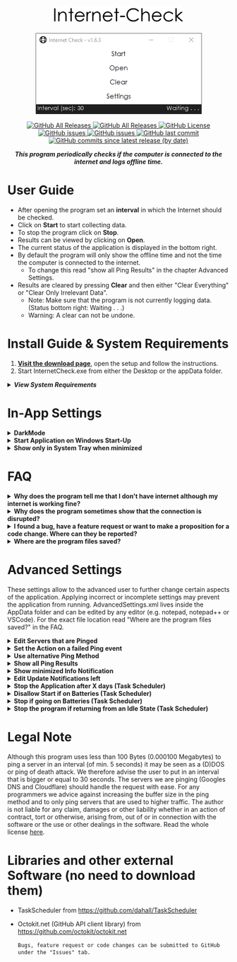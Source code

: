 <div class="Head">
<p>  
     <h1 align="center"> <img src="https://github.com/Rllyyy/Internet-Check/blob/master/Internet%20Check/icons/Internet-Check-Logo.png" height="35" alt="Internet Check"> </h1>
</p>
<p align="center">
  <img src="https://raw.githubusercontent.com/Rllyyy/Internet-Check/master/.github/previewPic.png">
</p>
</div>
<div class="Badges">
  <p align="center">
      <a href="https://github.com/Rllyyy/Internet-Check/releases/latest">
          <img src="https://img.shields.io/github/downloads/Rllyyy/Internet-Check/total?color=%232C974B&label=Downloads&style=flat-square" alt="GitHub All Releases">
       </a>
      <a href="https://github.com/Rllyyy/Internet-Check/releases/latest">
          <img src="https://img.shields.io/github/v/release/rllyyy/Internet-Check?color=%232C974B&label=Release&style=flat-square" alt="GitHub All Releases">
      </a>
      <a href="https://github.com/Rllyyy/Internet-Check/blob/master/LICENSE" target="_blank">
          <img src="https://img.shields.io/github/license/rllyyy/Internet-Check?color=%232C974B&label=License&style=flat-square" alt="GitHub License">
      </a>
      <a href="https://github.com/Rllyyy/Internet-Check/issues" target="_blank">
          <img src="https://img.shields.io/github/issues-raw/rllyyy/Internet-Check?label=Open%20Issues%2FFeature%20Requests&style=flat-square" alt="GitHub issues">
      </a>
      <a href="https://github.com/Rllyyy/Internet-Check/issues?q=is%3Aissue+is%3Aclosed" target="_blank">
          <img src="https://img.shields.io/github/issues-closed-raw/Rllyyy/Internet-Check?color=%232C974B&label=Closed%20Issues%2FImplemented%20Features&style=flat-square"                 alt="GitHub issues">
      </a>   
      <a href="https://github.com/Rllyyy/Internet-Check/commits/master" target="_blank">
          <img alt="GitHub last commit" src="https://img.shields.io/github/last-commit/rllyyy/Internet-Check?color=%232C974B&label=Last%20Commit&style=flat-square">
      </a>
      <a href="https://github.com/Rllyyy/Internet-Check/commits/master" target="_blank">
          <img alt="GitHub commits since latest release (by date)" src="https://img.shields.io/github/commits-since/rllyyy/internet-check/latest?color=%232C974B&label=Commits%20Since%20Last%20Release&style=flat-square">
       </a>
   </p>
</div>
<div class = "Description"> <p align = "center"><b><i>This program periodically checks if the computer is connected to the internet and logs offline time.</i></b></p></div>

# User Guide

- After opening the program set an **interval** in which the Internet should be checked.
- Click on **Start** to start collecting data.
- To stop the program click on **Stop**.
- Results can be viewed by clicking on **Open**.
- The current status of the application is displayed in the bottom right.
- By default the program will only show the offline time and not the time the computer is connected to the internet.
  - To change this read "show all Ping Results" in the chapter Advanced Settings.
- Results are cleared by pressing **Clear** and then either "Clear Everything" or "Clear Only Irrelevant Data".
  - Note: Make sure that the program is not currently logging data. (Status bottom right: Waiting . . .)
  - Warning: A clear can not be undone.

# Install Guide & System Requirements

1. <b>[Visit the download page](https://github.com/Rllyyy/Internet-Check/releases/latest)</b>, open the setup and follow the instructions.
2. Start InternetCheck.exe from either the Desktop or the appData folder.

<details>
  <summary><b><i>View System Requirements</i></b></summary>
  <p>
  <ul>
  <li><b>.NET Framework 4.7.2</b> (included in <b>Windows 10</b> April 2018 Update) but should also work on Windows 7+ or Windows Server 2008 R2+ </li>
  <li>Memory: 20 MB RAM</li>
  <li>Storage: 800 KB available space</li>
</ul>
  </p>
</details>

# In-App Settings

<!--DarkMode-->
<details>
  <summary><b>DarkMode</b></summary>
  <ol>
  <li><b>Tick the Checkbox "Use DarkMode".</b> The UI now switches to a darker colour pattern.</li>
  </ol>
  <span><i><b>Note:</b></i> The color of the title background may still appear white. These Windows settings can only be changed by the user. <a href="https://www.hellotech.com/guide/for/how-to-enable-dark-mode-in-windows-10">Here</a> is a quick guide.
  </span>
</details>

<!--Windows-Start-->
<details>
  <summary><b>Start Application on Windows Start-Up</b></summary>
  <ol>
  <li>Start the Application with admin rights.</li>
  <li><b>Tick the Checkbox "Start with Windows" in the settings menu.</b></li>
  </ol>
  <span><i><b>Warning:</b></i> If both "Start with Windows" and "Show only in System Tray" are ticked the program is not directly visible to the user and will run in the background. It can still be accessed through the System Tray or by running the .exe again.
  </span>
</details>

<!--System Tray-->
<details>
  <summary><b>Show only in System Tray when minimized</b></summary>
  <ol>
  <li><b>Tick the "Show only in System Tray" Checkbox</b> if you want to hide the application when minimized.</li>
  </ol>
  <span><i><b>Warning:</b></i> If both "Start with Windows" and "Show only in System Tray" are ticked the program is not directly visible to the user and will run in the background. It can still be accessed through the System Tray or by running the .exe again.
  </span>
</details>

# FAQ

<details>
  <summary><b>Why does the program tell me that I don't have internet although my internet is working fine? </b></summary>
  <span>Some routers may block the ping protocol. For users experiencing this problem please follow the instructions in "use alternative ping method" under advanced settings in this readme.
  </span>
</details>

<details>
  <summary><b>Why does the program sometimes show that the connection is disrupted?</b></summary>
  <span>A failed ping is noted when two servers (depending on the method set in AdvancedSettings.xml) don't respond within 2.5 seconds. Often this is the result of a packet loss within the users network. A very few servers may also not respond within the given time frame of 2.5 seconds or temporary block the users ip address (ping to death prevention). The severs that come with this program should respond within the time frame and won't block the user. The ping protocol doesn't use TCP which would resend data and instead is using ICMP.
  </span>
</details>
<details>
  <summary><b>I found a bug, have a feature request or want to make a proposition for a code change. Where can they be reported?</b></summary>
  <span>Bugs, feature request or code changes can be submitted to GitHub under the <a href="https://github.com/Rllyyy/Internet-Check/issues/new/choose">"Issues"</a> tab.
  </span>
</details>
<details>
  <summary><b>Where are the program files saved?</b></summary>
  <span>The program files live in Users\[userName]\AppData\Local\4PointsInteractive\Internet-Check.
  To make the setup work we sadly had to save the application inside the users appData folder which is not visible by default.
  <a href="https://cybertext.wordpress.com/2012/05/29/cant-see-the-appdata-folder/">Here</a> is a guide to make the appData folder visible.
  </span>
</details>

# Advanced Settings

These settings allow to the advanced user to further change certain aspects of the application. Applying incorrect or incomplete settings may prevent the application from running. AdvancedSettings.xml lives inside the AppData folder and can be edited by any editor (e.g. notepad, notepad++ or VSCode).
For the exact file location read "Where are the program files saved?" in the FAQ.

<!--Servers-->
<details>
  <summary><b>Edit Servers that are Pinged</b></summary>
  Create a value tag and write the IP address inside. Only add IP addresses to this list and not domain names (like www.example.com) so the router or DNS server doesn't return a false value. The application automatically detects if a server has been added or removed when the user clicks on the start button. Please make sure to save the XML file in beforehand.
  <p>

```xml
<setting name="Servers">
  <value>8.8.8.8</value>
  <value>8.8.4.4</value>
  <value>1.1.1.1</value>
  <value>Your.New.IP.Address</value>
</setting>
```

<!--Double Check Servers Method-->
  </p>
</details>

<details>
  <summary><b>Set the Action on a failed Ping event</b></summary>
  <span>
  Select what the program does if there is a failed ping.
  The options are "None" for not double checking and just writing the failed ping to the .txt file, "Same" for ping the same server again and "Next" for pinging the next server in the defined xml list ("Servers").
  Please write (without quotation marks) one of the following options into the value field: None, Same or Next. The default value is Next.
  </span>
  <p>

```xml
<setting name="DoubleCheckServer">
  <value>Next</value>
</setting>
```

  </p>
</details>

<!--Ping Methods-->
<details>
  <summary><b>Use alternative Ping Method</b></summary>
  Set this value to true if you only get the message that the server did not respond although there is an active internet connection. This error might occur if the ping protocol is blocked by the router.
  Server from the node "Servers" will be ignored and the application now sends a request to google.com/generate_204. Save the XML file and click on start in Internet Check.
  <p>

```xml
<setting name="UseAlternativePingMethod">
  <value>true</value>
</setting>
```

  </p>
</details>

<!--Show all Ping Results-->
<details>
  <summary><b>Show all Ping Results</b></summary>
  If this value is set to true both successful and unsuccessful pings will be noted. If set to false only unsuccessful pings are recorded. Please click on start again in the application to apply the change and make sure that the XML file was saved beforehand.
  <p>

```xml
<setting name="ShowAllPingResults">
  <value>true</value>
</setting>
```

  </p>
</details>

<!--Show Minimized Info-->
<details>
  <summary><b>Show minimized Info Notification</b></summary>
  <p>
  Set this value to false if the balloon item that shows up if the application is minimized and "show only in System Tray" is active should  not be displayed. This setting will be applied the next time the application is minimized. Make sure to save AdvancedSettings.xml! The standard value is true.
  </p>
  <p>
  <img src=".\.github\balloonTip.png" alt="BallonTip">
  </p>
  <p>

```xml
<setting name="ShowMinimizedInfo">
  <value>true</value>
</setting>
```

  </p>
</details>

<!--UpdateNotificationsLeft-->
<details>
  <summary><b>Edit Update Notifications left</b></summary>
  This setting controls how many update notifications the user has left. The value in this setting is decreased by the program if there's a newer version on GitHub and a update notification was shown. If you don't want to receive any notifications set this value to 0.
  The setting gets reset to 3 after each update.
  The standard value is 3.
  <p>

```xml
<setting name="UpdateNotificationsLeft">
  <value>3</value>
</setting>
```

  </p>
</details>

<!--Stop application after X days-->
<details>
  <summary><b>Stop the Application after X days (Task Scheduler)</b></summary>
  This setting stops the task if the pc is running longer than the value in days. This only applies if the option "start with windows" is selected and the application was therefore started by windows itself. If the program is started by the user this setting will not be applied.
  After changing this value in the XML file and the setting was already active value, please deselect the checkbox and select the option "Start with Windows" again. If the setting was not active it will be applied if the user ticks the checkbox "Start with Windows".
  <p>

```xml
<setting name="TaskSchedulerStopTaskAfterDays">
  <value>5</value>
</setting>
```

  </p>
</details>

<!--Disallow start if on batteries-->
<details>
  <summary><b>Disallow Start if on Batteries (Task Scheduler)</b></summary>
  <p>If this setting is set to true the app will not be launched by the Task Scheduler if the pc is not connected to a power source and is instead running on batteries.
  After changing this value in the XML file and the setting was already active value, please deselect the checkbox and select the option "Start with Windows" again. If the setting was not active it will be applied if the user ticks the checkbox "Start with Windows". The standard value is false.
  </p>
  <p>

```xml
<setting name="DisallowStartIfOnBatteries">
  <value>true</value>
</setting>
```

  </p>
</details>

<!--Stop If Going On Batteries-->
<details>
  <summary><b>Stop if going on Batteries (Task Scheduler)</b></summary>
  
  <p>If this setting is set to true the app will stop if it was launched by the Task Scheduler and the pc is just running from the battery.
    After changing this value in the XML file and the setting was already active value, please deselect the checkbox and select the option "Start with Windows" again. If the setting was not active it will be applied if the user ticks the checkbox "Start with Windows".
    The standard value is false.
  </p>
  <p>

```xml
<setting name="StopIfGoingOnBatteries">
  <value>true</value>
</setting>
```

  </p>
</details>

<!--Stop On Idle End-->
<details>
  <summary><b>Stop the program if returning from an Idle State (Task Scheduler)</b></summary>
  
  <p>If this setting is set to true the app will stop if it was launched by the Task Scheduler and the pc is returning from an idle state (i.e. if the laptop returns from sleep mode).
  After changing this value in the XML file and the setting was already active value, please deselect the checkbox and select the option "Start with Windows" again. If the setting was not active it will be applied if the user ticks the checkbox "Start with Windows".
  The standard value is false.
  </p>
  <p>

```xml
<setting name="StopOnIdleEnd">
  <value>true</value>
</setting>
```

  </p>
</details>

# Legal Note

Although this program uses less than 100 Bytes (0.000100 Megabytes) to ping a server in an interval (of min. 5 seconds) it may be seen as a (D)DOS or ping of death attack.
We therefore advise the user to put in an interval that is bigger or equal to 30 seconds.
The servers we are pinging (Googles DNS and Cloudflare) should handle the request with ease.
For any programmers we advice against increasing the buffer size in the ping method and to only ping servers that are used to higher traffic.
The author is not liable for any claim, damages or other liability whether in an action of contract, tort or otherwise, arising from,
out of or in connection with the software or the use or other dealings in the software. Read the whole license [here](https://github.com/Rllyyy/Internet-Check/blob/master/LICENSE).

# Libraries and other external Software (no need to download them)

- TaskScheduler from https://github.com/dahall/TaskScheduler
- Octokit.net (GitHub API client library) from https://github.com/octokit/octokit.net

      Bugs, feature request or code changes can be submitted to GitHub under the "Issues" tab.
